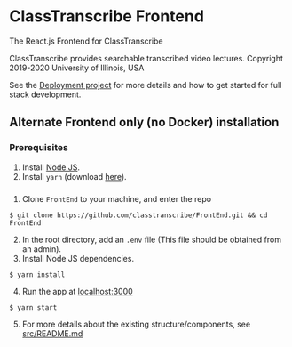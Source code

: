 # ClassTranscribe Frontend

The React.js Frontend for ClassTranscribe

ClassTranscribe provides searchable transcribed video lectures. Copyright 2019-2020 University of Illinois, USA

See the [Deployment project](https://github.com/classtranscribe/Deployment) for more details and how to get started for full stack development. 

## Alternate Frontend only (no Docker) installation

### Prerequisites
1. Install [Node JS](https://nodejs.org/en/).
2. Install `yarn` (download [here](https://classic.yarnpkg.com/en/docs/install/)).

### 
1. Clone `FrontEnd` to your machine, and enter the repo
```
$ git clone https://github.com/classtranscribe/FrontEnd.git && cd FrontEnd
```
2. In the root directory, add an `.env` file (This file should be obtained from an admin).
3. Install Node JS dependencies.
```
$ yarn install
```
4. Run the app at [localhost:3000](http://localhost:3000)
```
$ yarn start
```
5. For more details about the existing structure/components, see [src/README.md](./src/README.md)
